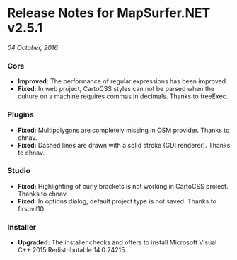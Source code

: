 # Release Notes for MapSurfer.NET v2.5.1

*04 October, 2016*
 
### Core
- **Improved:** The performance of regular expressions has been improved. 
- **Fixed:** In web project, CartoCSS styles can not be parsed when the culture on a machine requires commas in decimals. Thanks to freeExec.

### Plugins
- **Fixed:** Multipolygons are completely missing in OSM provider. Thanks to chnav.
- **Fixed:** Dashed lines are drawn with a solid stroke (GDI renderer). Thanks to chnav.
 
### Studio

- **Fixed:** Highlighting of curly brackets is not working in CartoCSS project. Thanks to chnav.
- **Fixed:** In options dialog, default project type is not saved. Thanks to firsovil10.

### Installer
- **Upgraded:** The installer checks and offers to install Microsoft Visual C++ 2015 Redistributable 14.0.24215.
